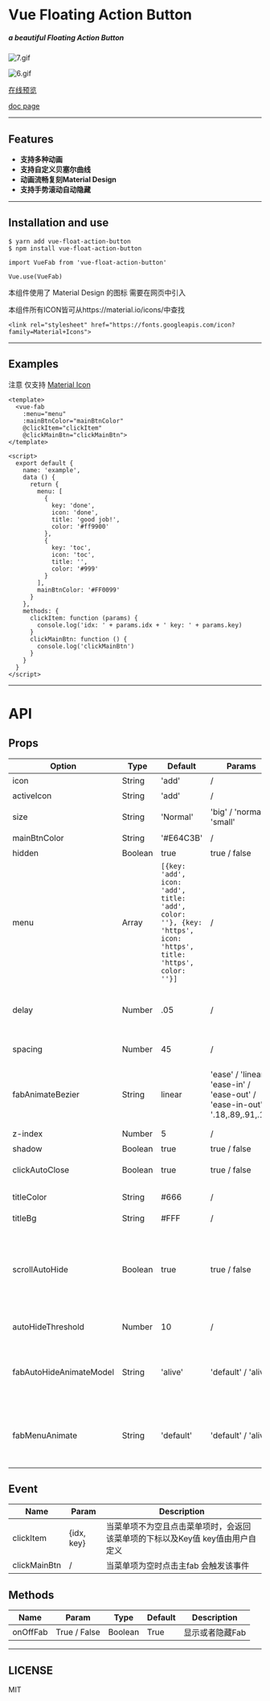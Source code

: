 # Vue Floating Action Button


##### a beautiful Floating Action Button

![7.gif](http://upload-images.jianshu.io/upload_images/5738345-a13b5b7b511f8484.gif?imageMogr2/auto-orient/strip)

![6.gif](https://i.loli.net/2018/02/26/5a93e1fc49b77.gif)


[在线预览](http://htmlpreview.github.io/?https://github.com/a62527776a/vue-fab/blob/master/demo/dist/index.html)

[doc page](https://a62527776a.github.io/vue-fab/)


***

## Features

* **支持多种动画**
* **支持自定义贝塞尔曲线**
* **动画流畅复刻Material Design**
* **支持手势滚动自动隐藏**

***

## Installation and use

```
$ yarn add vue-float-action-button
$ npm install vue-float-action-button
```

```
import VueFab from 'vue-float-action-button'

Vue.use(VueFab)
```

本组件使用了 Material Design 的图标 需要在网页中引入   

本组件所有ICON皆可从https://material.io/icons/中查找
```
<link rel="stylesheet" href="https://fonts.googleapis.com/icon?family=Material+Icons">
``` 


***

## Examples

注意 仅支持 [Material Icon](https://material.io/icons/)

```
<template>
  <vue-fab
    :menu="menu"
    :mainBtnColor="mainBtnColor"
    @clickItem="clickItem"
    @clickMainBtn="clickMainBtn">
</template>

<script>
  export default {
    name: 'example',
    data () {
      return {
        menu: [
          {
            key: 'done',
            icon: 'done',
            title: 'good job!',
            color: '#ff9900'
          },
          {
            key: 'toc',
            icon: 'toc',
            title: '',
            color: '#999'
          }
        ],
        mainBtnColor: '#FF0099'
      }
    },
    methods: {
      clickItem: function (params) {
        console.log('idx: ' + params.idx + ' key: ' + params.key)
      }
      clickMainBtn: function () {
        console.log('clickMainBtn')
      }
    }
  }
</script>

```


***

# API


## Props

| Option |  Type  |  Default  | Params | Description |
| ------ | ------ | --------  | ------ | ----------  |
|  icon  | String |  'add' | / |  未激活的icon     |
| activeIcon | String | 'add' | / | 激活后的icon |
| size | String | 'Normal' | 'big' / 'normal' / 'small' | 主Fab的尺寸 子菜单会随之变化 |
|mainBtnColor|String|'#E64C3B'| / | 主按钮颜色|
|hidden| Boolean | true | true / false | 是否隐藏Fab |
|menu| Array | ``` [{key: 'add', icon: 'add', title: 'add', color: ''}, {key: 'https', icon: 'https', title: 'https', color: ''}] ``` | / | 菜单项 |
|delay|Number|.05| / | 菜单项淡入淡出的延迟差 为上一个菜单项加该延迟的延迟(单位 s) |
|spacing| Number|45 | / |每个菜单项的间距 单位 px|
|fabAnimateBezier | String | linear | 'ease' / 'linear' / 'ease-in' / 'ease-out' / 'ease-in-out' / '.18,.89,.91,.17' | 主按钮显示消失(hidden)的贝塞尔曲线 如填入贝塞尔曲线 直接填入'n,n,n,n'或'liner'  |
| z-index|Number|5 | / |fab的层级|
| shadow | Boolean | true | true / false | 主button的阴影|
| clickAutoClose| Boolean | true | true / false | 点击子菜单项后是否关闭菜单 |
| titleColor| String | #666 | / | 子菜单标题字体颜色 |
| titleBg | String | #FFF | / | 子菜单背景颜色 |
| scrollAutoHide | Boolean | true | true / false | 滚动是否触发自动隐藏 (PC端和Mobile端实现方式有所不同 分别根据scroll事件和touchmove事件实现) |
| autoHideThreshold | Number | 10 | / | 滚动触发自动隐藏的阈值 单位px |
| fabAutoHideAnimateModel | String | 'alive' | 'default' / 'alive' | fab滚动触发自动隐藏动画 分为 'default' ( 缩小隐藏 ) 以及 'alive' (向下滚动隐藏) |
| fabMenuAnimate | String | 'default' | 'default' / 'alive' | 打开关闭子菜单时过渡动画 分为 'default' (各自过渡) 'alive' (分裂过渡) |

## Event

|    Name   |   Param   | Description |
| ----      | -------   | ----------- |
| clickItem | {idx, key} | 当菜单项不为空且点击菜单项时，会返回该菜单项的下标以及Key值 key值由用户自定义 |
| clickMainBtn | / | 当菜单项为空时点击主fab 会触发该事件 |  

## Methods

| Name | Param | Type | Default | Description |
| ---- |   -------- | ------- | ------- | ----------- |
| onOffFab | True / False | Boolean | True | 显示或者隐藏Fab |



***
## LICENSE
MIT